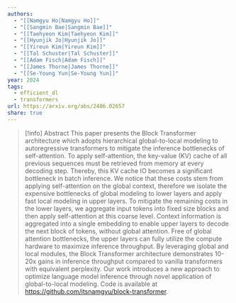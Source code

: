 ```yaml
---
authors:
  - "[[Namgyu Ho|Namgyu Ho]]"
  - "[[Sangmin Bae|Sangmin Bae]]"
  - "[[Taehyeon Kim|Taehyeon Kim]]"
  - "[[Hyunjik Jo|Hyunjik Jo]]"
  - "[[Yireun Kim|Yireun Kim]]"
  - "[[Tal Schuster|Tal Schuster]]"
  - "[[Adam Fisch|Adam Fisch]]"
  - "[[James Thorne|James Thorne]]"
  - "[[Se-Young Yun|Se-Young Yun]]"
year: 2024
tags:
  - efficient_dl
  - transformers
url: https://arxiv.org/abs/2406.02657
share: true
---
```

> [!info] Abstract
> This paper presents the Block Transformer architecture which adopts hierarchical global-to-local modeling to autoregressive transformers to mitigate the inference bottlenecks of self-attention. To apply self-attention, the key-value (KV) cache of all previous sequences must be retrieved from memory at every decoding step. Thereby, this KV cache IO becomes a significant bottleneck in batch inference. We notice that these costs stem from applying self-attention on the global context, therefore we isolate the expensive bottlenecks of global modeling to lower layers and apply fast local modeling in upper layers. To mitigate the remaining costs in the lower layers, we aggregate input tokens into fixed size blocks and then apply self-attention at this coarse level. Context information is aggregated into a single embedding to enable upper layers to decode the next block of tokens, without global attention. Free of global attention bottlenecks, the upper layers can fully utilize the compute hardware to maximize inference throughput. By leveraging global and local modules, the Block Transformer architecture demonstrates 10-20x gains in inference throughput compared to vanilla transformers with equivalent perplexity. Our work introduces a new approach to optimize language model inference through novel application of global-to-local modeling. Code is available at https://github.com/itsnamgyu/block-transformer.

